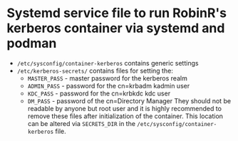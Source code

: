 # Systemd service file to run RobinR's kerberos container via systemd and podman

* `/etc/sysconfig/container-kerberos` contains generic settings
* `/etc/kerberos-secrets/` contains files for setting the:
  * `MASTER_PASS` - master password for the kerberos realm
  * `ADMIN_PASS` - password for the cn=krbadm kadmin user
  * `KDC_PASS` - password for the cn=krbkdc kdc user
  * `DM_PASS` - password of the cn=Directory Manager
  They should not be readable by anyone but root user and it is highly recommended to remove these files after initialization of the container. This location can be altered via `SECRETS_DIR`
  in the `/etc/sysconfig/container-kerberos` file.